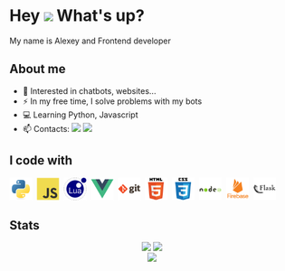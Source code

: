 <h1>Hey <img height="50" src="https://github.com/FlamesC0der/FlamesC0der/assets/73310806/888940ea-4c25-4a90-b93a-44d908221b6b"/> What's up?</h1>
My name is Alexey and Frontend developer

<h2>About me</h2>

- 👀 Interested in chatbots, websites...
- ⚡️ In my free time, I solve problems with my bots
- 💻 Learning Python, Javascript
- 📫 Contacts: <a href="https://t.me/FlameCoder0_0" target="_blank"><img src="https://img.shields.io/badge/telegram-0088cc?logo=telegram&logoColor=white"/></a> <a href="https://discord.gg/3wt8QRndjm" target="_blank"><img src="https://img.shields.io/badge/discord-5865F2?logo=discord&logoColor=white"/></a>

<h2>I code with</h2>

<div>
  <a href="https://www.python.org/"><img src="https://github.com/devicons/devicon/blob/master/icons/python/python-original.svg" title="Python" alt="Python" width="40" height="40"/></a>&nbsp;
  <a href=""><img src="https://github.com/devicons/devicon/blob/master/icons/javascript/javascript-original.svg" title="JavaScript" alt="JavaScript" width="40" height="40"/></a>&nbsp;
  <a href=""><img src="https://github.com/devicons/devicon/blob/master/icons/lua/lua-original-wordmark.svg" title="Lua" alt="Lua" width="40" height="40"/></a>&nbsp;
  <a href=""><img src="https://github.com/devicons/devicon/blob/master/icons/vuejs/vuejs-original.svg" title="Vuejs" alt="Vuejs" width="40" height="40"/></a>&nbsp;
  <a href=""><img src="https://github.com/devicons/devicon/blob/master/icons/git/git-original-wordmark.svg" title="Git" alt="Git" width="40" height="40"/></a>&nbsp;
  <a href=""><img src="https://github.com/devicons/devicon/blob/master/icons/html5/html5-original-wordmark.svg" title="Html" alt="Html" width="40" height="40"/></a>&nbsp;
  <a href=""><img src="https://github.com/devicons/devicon/blob/master/icons/css3/css3-original-wordmark.svg" title="Css" alt="Css" width="40" height="40"/></a>&nbsp;
  <a href=""><img src="https://github.com/devicons/devicon/blob/master/icons/nodejs/nodejs-original-wordmark.svg" title="Nodejs" alt="Nodejs" width="40" height="40"/></a>&nbsp;
  <a href=""><img src="https://github.com/devicons/devicon/blob/master/icons/firebase/firebase-plain-wordmark.svg" title="Firebase" alt="FireBase" width="40" height="40"/></a>&nbsp;
  <a href=""><img src="https://github.com/devicons/devicon/blob/master/icons/flask/flask-original-wordmark.svg" title="Flask" alt="Flask" width="40" height="40"/></a>&nbsp;
</div>

<h2>Stats</h2>

<div align="center">
  <img height="180" src="https://github-readme-stats.vercel.app/api?username=FlamesC0der&show_icons=true&count_private=true&theme=codeSTACKr&bg_color=0d1117&border_color=30363d"/>
  <img height="180" src="https://github-readme-stats.vercel.app/api/top-langs/?username=FlamesC0der&layout=compact&theme=codeSTACKr&border_color=30363d&bg_color=0d1117"/>
</div>

<div align="center">
  <img src="https://komarev.com/ghpvc/?username=FlamesC0der&style=flat-square&color=red"/>
</div>
